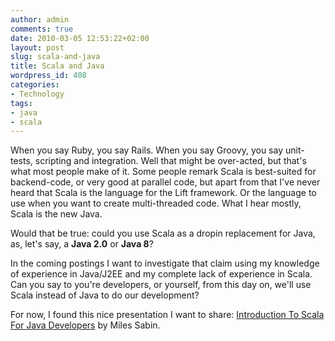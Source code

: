 ```yaml
---
author: admin
comments: true
date: 2010-03-05 12:53:22+02:00
layout: post
slug: scala-and-java
title: Scala and Java
wordpress_id: 408
categories:
- Technology
tags:
- java
- scala
---
```


When you say Ruby, you say Rails. When you say Groovy, you say unit-tests, scripting and integration. Well that might be over-acted, but that's what most people make of it.
Some people remark Scala is best-suited for backend-code, or very good at parallel code, but apart from that I've never heard that Scala is the language for the Lift framework. Or the language to use when you want to create multi-threaded code. What I hear mostly, Scala is the new Java.  

Would that be true: could you use Scala as a dropin replacement for Java, as, let's say, a **Java 2.0** or **Java 8**?



In the coming postings I want to investigate that claim using my knowledge of experience in Java/J2EE and my complete lack of experience in Scala. Can you say to you're developers, or yourself, from this day on, we'll use Scala instead of Java to do our development?





For now, I found this nice presentation I want to share: [Introduction To Scala For Java Developers](http://www.slideshare.net/skillsmatter/miles-sabin-introduction-to-scala-for-java-developers) by Miles Sabin.




